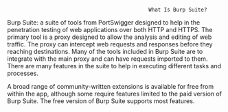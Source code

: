                                                   What Is Burp Suite?

Burp Suite: a suite of tools from PortSwigger designed to help in the penetration testing of web applications over both HTTP and HTTPS. The primary tool is a proxy designed to allow the analysis and editing of web traffic. The proxy can intercept web requests and responses before they reaching destinations. Many of the tools included in Burp Suite are to integrate with the main proxy and can have requests imported to them. There are many features in the suite to help in executing different tasks and processes. 

A broad range of community-written extensions is available for free from within the app, although some require features limited to the paid version of Burp Suite. The free version of Burp Suite supports most features.

